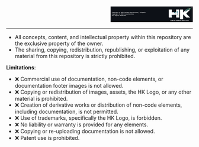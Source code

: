 <p align="right">
  <img src="readme_data/hk_license.png" width="222" alt="HK Official Logo"/>
</p>

---------

- All concepts, content, and intellectual property within this repository are the exclusive property of the owner.
- The sharing, copying, redistribution, republishing, or exploitation of any material from this repository is strictly prohibited.

**Limitations**:
- ❌ Commercial use of documentation, non-code elements, or documentation footer images is not allowed.
- ❌ Copying or redistribution of images, assets, the HK Logo, or any other material is prohibited.
- ❌ Creation of derivative works or distribution of non-code elements, including documentation, is not permitted.
- ❌ Use of trademarks, specifically the HK Logo, is forbidden.
- ❌ No liability or warranty is provided for any elements.
- ❌ Copying or re-uploading documentation is not allowed.
- ❌ Patent use is prohibited.
